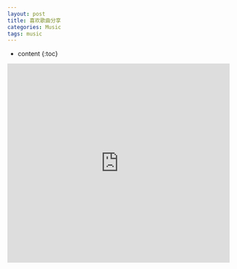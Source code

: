 ```yaml
---
layout: post
title: 喜欢歌曲分享
categories: Music
tags: music
---
```

* content
{:toc}

<iframe src="http://music.163.com/outchain/player?type=0&amp;id=204098&amp;auto=0&amp;height=430" width="100%" height="450" frameborder="no" marginwidth="0" marginheight="0"></iframe> 
